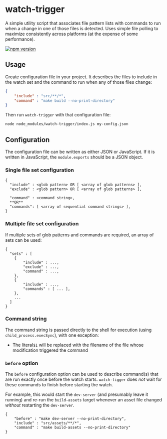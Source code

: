 # watch-trigger

A simple utility script that associates file pattern lists with commands to run when a change in one of those files is detected. Uses simple file polling to maximize consistently across platforms (at the expense of some performance).

[![npm version](https://badge.fury.io/js/watch-trigger.svg)](https://badge.fury.io/js/watch-trigger)

## Usage

Create configuration file in your project. It describes the files to include in the watch set and the command to run when any of those files change:

```json
{
    "include" : "src/**/*",
    "command" : "make build --no-print-directory"
}
```

Then run `watch-trigger` with that configuration file:

````bash
node node_modules/watch-trigger/index.js my-config.json
````

## Configuration

The configuration file can be written as either JSON or JavaScript. If it is written in JavaScript, the `module.exports` should be a JSON object.

### Single file set configuration

```
{
  "include" : <glob pattern> OR [ <array of glob patterns> ],
  "exclude" : <glob pattern> OR [ <array of glob patterns> ],

  "command" : <command string>,
  **OR**
  "commands": [ <array of sequential command strings> ],
}
```

### Multiple file set configuration

If multiple sets of glob patterns and commands are required, an array of sets can be used:

```
{
  "sets" : [
    {
  		"include" : ...,
  		"exclude" : ...,
  		"command" : ...,
    },
    {
  		"include" : ...,
  		"commands" : [ ... ],
    },
    ...
  ]
}
```

### Command string

The command string is passed directly to the shell for execution (using `child_process.execSync`), with one exception:

* The literal`$1` will be replaced with the filename of the file whose modification triggered the command

### `before` option

The `before` configuration option can be used to describe command(s) that are run exactly once before the watch starts. `watch-tigger` does *not* wait for these commands to finish before starting the watch.

For example, this would start the `dev-server` (and presumably leave it running) and re-run the `build-assets` target whenever an asset file changed *without* restarting the `dev-server`.

```
{
    "before" : "make dev-server --no-print-directory",
    "include" : "src/assets/**/*",
    "command" : "make build-assets --no-print-directory"
}
```
